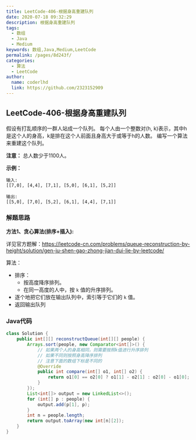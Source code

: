 ```yaml
---
title: LeetCode-406-根据身高重建队列
date: 2020-07-18 09:32:29
description: 根据身高重建队列
tags: 
  - 数组
  - Java
  - Medium
keywords: 数组,Java,Medium,LeetCode
permalink: /pages/8d243f/
categories: 
  - 算法
  - LeetCode
author: 
  name: coderlhd
  link: https://github.com/2323152909
---
```


## LeetCode-406-根据身高重建队列

假设有打乱顺序的一群人站成一个队列。 每个人由一个整数对(h, k)表示，其中h是这个人的身高，k是排在这个人前面且身高大于或等于h的人数。 编写一个算法来重建这个队列。

<!--more-->

**注意：**
总人数少于1100人。

**示例：**

```
输入:
[[7,0], [4,4], [7,1], [5,0], [6,1], [5,2]]

输出:
[[5,0], [7,0], [5,2], [6,1], [4,4], [7,1]]
```

### 解题思路

**方法1、贪心算法(排序+插入):**

详见官方题解：https://leetcode-cn.com/problems/queue-reconstruction-by-height/solution/gen-ju-shen-gao-zhong-jian-dui-lie-by-leetcode/

算法：

- 排序：
  - 按高度降序排列。
  - 在同一高度的人中，按 `k` 值的升序排列。
- 逐个地把它们放在输出队列中，索引等于它们的 `k` 值。
- 返回输出队列

### Java代码

```java
class Solution {
    public int[][] reconstructQueue(int[][] people) {
        Arrays.sort(people, new Comparator<int[]>() {
            // 如果两个人的身高相同，则需要按照k值进行升序排列
            // 如果不同则按照身高降序排列
            // 注意下面的数组下标是不同的
            @Override
            public int compare(int[] o1, int[] o2) {
                return o1[0] == o2[0] ? o1[1] - o2[1] : o2[0] - o1[0];
            }
        });
        List<int[]> output = new LinkedList<>();
        for (int[] p : people) {
            output.add(p[1], p);
        }
        int n = people.length;
        return output.toArray(new int[n][2]);
    }
}
```
